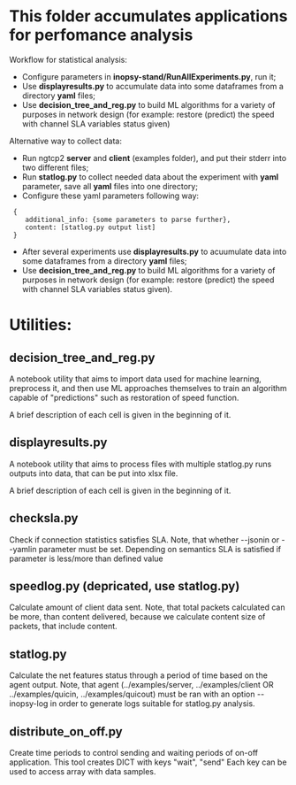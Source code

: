# This folder accumulates applications for perfomance analysis

Workflow for statistical analysis:
 - Configure parameters in **inopsy-stand/RunAllExperiments.py**, run it;
 - Use **displayresults.py** to accumulate data into some dataframes from a directory **yaml** files;
 - Use **decision_tree_and_reg.py** to build ML algorithms for a variety of purposes in network design (for example: restore (predict) the speed with channel SLA variables status given)

Alternative way to collect data:
 - Run ngtcp2 **server** and **client** (examples folder), and put their stderr into two different files;
 - Run **statlog.py** to collect needed data about the experiment with **yaml** parameter, save all **yaml** files into one directory;
 - Configure these yaml parameters following way:
```
 {
    additional_info: {some parameters to parse further},
    content: [statlog.py output list]
 }
```
 - After several experiments use **displayresults.py** to acuumulate data into some dataframes from a directory **yaml** files;
 - Use **decision_tree_and_reg.py** to build ML algorithms for a variety of purposes in network design (for example: restore (predict) the speed with channel SLA variables status given).

# Utilities:
## decision_tree_and_reg.py
A notebook utility that aims to import data used for machine learning, preprocess it, and then use ML approaches themselves to train an algorithm capable of "predictions" such as restoration of speed function.

A brief description of each cell is given in the beginning of it.

## displayresults.py
A notebook utility that aims to process files with multiple statlog.py runs outputs into data, that can be put into xlsx file.

A brief description of each cell is given in the beginning of it.

## checksla.py
Check if connection statistics satisfies SLA. Note, that whether --jsonin or --yamlin parameter must be set. Depending on semantics SLA is satisfied if parameter is less/more than defined value

## speedlog.py (depricated, use statlog.py)
Calculate amount of client data sent. Note, that total packets calculated can be more, than content delivered, because we calculate content size of packets, that include content.

## statlog.py
Calculate the net features status through a period of time based on the agent output. Note, that agent (../examples/server, ../examples/client OR ../examples/quicin, ../examples/quicout) must be ran with an option --inopsy-log in order to generate logs suitable for statlog.py analysis. 

## distribute_on_off.py
Create time periods to control sending and waiting periods of on-off application. This tool creates DICT with keys "wait", "send" Each key can be used to access array with data samples.
